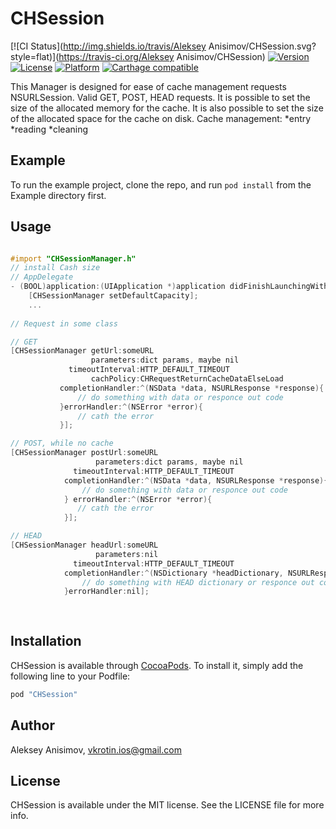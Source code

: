 # CHSession

[![CI Status](http://img.shields.io/travis/Aleksey Anisimov/CHSession.svg?style=flat)](https://travis-ci.org/Aleksey Anisimov/CHSession)
[![Version](https://img.shields.io/cocoapods/v/CHSession.svg?style=flat)](http://cocoapods.org/pods/CHSession)
[![License](https://img.shields.io/cocoapods/l/CHSession.svg?style=flat)](http://cocoapods.org/pods/CHSession)
[![Platform](https://img.shields.io/cocoapods/p/CHSession.svg?style=flat)](http://cocoapods.org/pods/CHSession)
[![Carthage compatible](https://img.shields.io/badge/Carthage-compatible-4BC51D.svg?style=flat)](https://github.com/vkrotin/CHSession)

This Manager is designed for ease of cache management requests NSURLSession.
Valid GET, POST, HEAD requests.
It is possible to set the size of the allocated memory for the cache. 
It is also possible to set the size of the allocated space for the cache on disk.
Cache management:
*entry
*reading
*cleaning

## Example

To run the example project, clone the repo, and run `pod install` from the Example directory first.

## Usage
```objective-c

#import "CHSessionManager.h"
// install Cash size
// AppDelegate
- (BOOL)application:(UIApplication *)application didFinishLaunchingWithOptions:(NSDictionary *)launchOptions {
    [CHSessionManager setDefaultCapacity];
    ...
 
// Request in some class

// GET
[CHSessionManager getUrl:someURL
                  parameters:dict params, maybe nil
             timeoutInterval:HTTP_DEFAULT_TIMEOUT
                  cachPolicy:CHRequestReturnCacheDataElseLoad
           completionHandler:^(NSData *data, NSURLResponse *response){
               // do something with data or responce out code
           }errorHandler:^(NSError *error){
               // cath the error
           }];

// POST, while no cache
[CHSessionManager postUrl:someURL
                   parameters:dict params, maybe nil
              timeoutInterval:HTTP_DEFAULT_TIMEOUT
            completionHandler:^(NSData *data, NSURLResponse *response){
                // do something with data or responce out code
            } errorHandler:^(NSError *error){
               // cath the error
            }];

// HEAD
[CHSessionManager headUrl:someURL
                   parameters:nil
              timeoutInterval:HTTP_DEFAULT_TIMEOUT
            completionHandler:^(NSDictionary *headDictionary, NSURLResponse *responce){
                // do something with HEAD dictionary or responce out code
            }errorHandler:nil];
           
           
```


## Installation

CHSession is available through [CocoaPods](http://cocoapods.org). To install
it, simply add the following line to your Podfile:

```ruby
pod "CHSession"
```

## Author

Aleksey Anisimov, vkrotin.ios@gmail.com

## License

CHSession is available under the MIT license. See the LICENSE file for more info.
